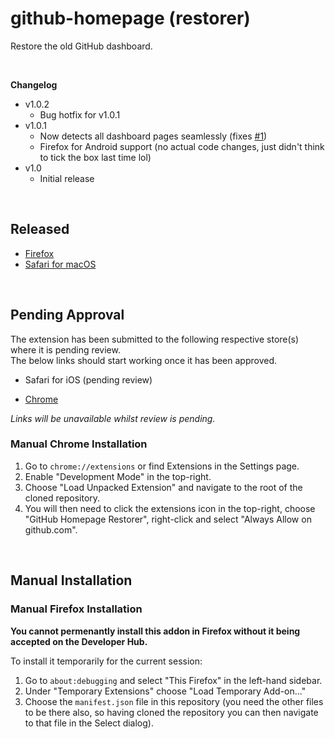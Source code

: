 # github-homepage (restorer)

Restore the old GitHub dashboard.

<br>

**Changelog**

<!--
  Safari's v1.0.2 has a minor alteration to it's code to ensure full functionality remains.
  
  If further updates (i.e., a v1.0.3) is required, I'll reconcile the versions then as the Safari code is
  essentially an additional polyfill that should function fine in all browsers and ensure additional
  robustness.
-->

- v1.0.2
  - Bug hotfix for v1.0.1
- v1.0.1
  - Now detects all dashboard pages seamlessly (fixes [#1](https://github.com/SamJakob/github-homepage/issues/1))
  - Firefox for Android support (no actual code changes, just didn't think to tick the box last time lol)
- v1.0
  - Initial release

<br>

## Released

- [Firefox](https://addons.mozilla.org/en-US/firefox/addon/github-homepage-restorer/)
- [Safari for macOS](https://apps.apple.com/app/github-homepage-restorer/id6465572067)

<br>

## Pending Approval

The extension has been submitted to the following respective store(s) where it is pending review.  
The below links should start working once it has been approved.

- Safari for iOS (pending review)

<!--
  1. First, go to the releases page by clicking the link above and download the application.
     _(Safari Extensions are bundled in applications, but this was just generated with the command-line tool from the Chrome/Firefox extension. You can see the macOS/iOS Source on the branch `feat/safari`)_
  2. Run the application. It should show a message saying that the extension is not enabled and just have a button to Quit the application.
  3. Quit the application and switch to Safari.
  4. In the menu bar, choose Safari -> Safari Extensions.
  5. Check the GitHub Homepage Restorer option.
  6. Choose "Edit Websites" and for github.com change to "Allow".
-->

- [Chrome](https://chrome.google.com/webstore/detail/cfdlcjikdibojiddgiijfeiaoohbklec/)

_Links will be unavailable whilst review is pending._

### Manual Chrome Installation

1. Go to `chrome://extensions` or find Extensions in the Settings page.
2. Enable "Development Mode" in the top-right.
3. Choose "Load Unpacked Extension" and navigate to the root of the cloned repository.
4. You will then need to click the extensions icon in the top-right, choose "GitHub Homepage Restorer", right-click and select "Always Allow on github.com".

<br>

## Manual Installation

### Manual Firefox Installation

**You cannot permenantly install this addon in Firefox without it being accepted on the Developer Hub.**

To install it temporarily for the current session:

1. Go to `about:debugging` and select "This Firefox" in the left-hand sidebar.
2. Under "Temporary Extensions" choose "Load Temporary Add-on..."
3. Choose the `manifest.json` file in this repository (you need the other files to be there also, so having cloned the repository you can then navigate to that file in the Select dialog).

<!--
<br>

[^1]: The same extension as macOS works on iOS, however iOS Safari Extensions can only be distributed through the App Store as they are packaged in an iOS App. I'm not sure how likely Apple would be to approve this extension and some further work may be required to reach App Store standards but I will look into it. (For those with a developer license already, see [Manual iOS Installation](#manual-ios-installation).)
-->
